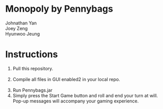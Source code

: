 Monopoly by Pennybags
=========

Johnathan Yan<br>
Joey Zeng<br>
Hyunwoo Jeung<br>

Instructions
===========
1. Pull this repository.<br><br>
2. Compile all files in GUI enabled2 in your local repo.<br><br>
3. Run Pennybags.jar<br>
4. Simply press the Start Game button and
   roll and end your turn at will. Pop-up
   messages will accompany your gaming experience.